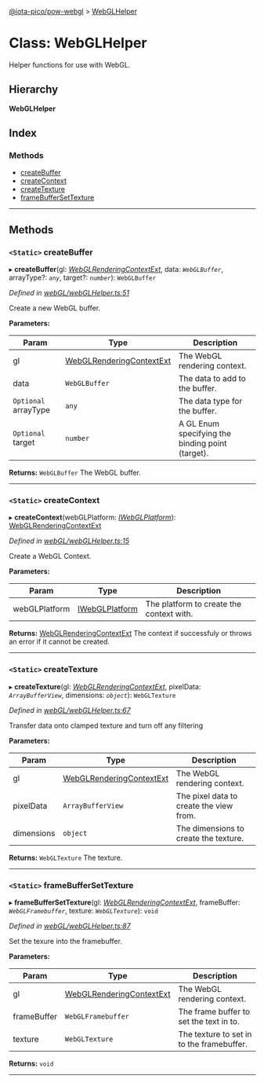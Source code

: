 [@iota-pico/pow-webgl](../README.md) > [WebGLHelper](../classes/webglhelper.md)

# Class: WebGLHelper

Helper functions for use with WebGL.

## Hierarchy

**WebGLHelper**

## Index

### Methods

* [createBuffer](webglhelper.md#createbuffer)
* [createContext](webglhelper.md#createcontext)
* [createTexture](webglhelper.md#createtexture)
* [frameBufferSetTexture](webglhelper.md#framebuffersettexture)

---

## Methods

<a id="createbuffer"></a>

### `<Static>` createBuffer

▸ **createBuffer**(gl: *[WebGLRenderingContextExt](../interfaces/webglrenderingcontextext.md)*, data: *`WebGLBuffer`*, arrayType?: *`any`*, target?: *`number`*): `WebGLBuffer`

*Defined in [webGL/webGLHelper.ts:51](https://github.com/iota-pico/pow-webgl/blob/64ad2a2/src/webGL/webGLHelper.ts#L51)*

Create a new WebGL buffer.

**Parameters:**

| Param | Type | Description |
| ------ | ------ | ------ |
| gl | [WebGLRenderingContextExt](../interfaces/webglrenderingcontextext.md) |  The WebGL rendering context. |
| data | `WebGLBuffer` |  The data to add to the buffer. |
| `Optional` arrayType | `any` |  The data type for the buffer. |
| `Optional` target | `number` |  A GL Enum specifying the binding point (target). |

**Returns:** `WebGLBuffer`
The WebGL buffer.

___
<a id="createcontext"></a>

### `<Static>` createContext

▸ **createContext**(webGLPlatform: *[IWebGLPlatform](../interfaces/iwebglplatform.md)*): [WebGLRenderingContextExt](../interfaces/webglrenderingcontextext.md)

*Defined in [webGL/webGLHelper.ts:15](https://github.com/iota-pico/pow-webgl/blob/64ad2a2/src/webGL/webGLHelper.ts#L15)*

Create a WebGL Context.

**Parameters:**

| Param | Type | Description |
| ------ | ------ | ------ |
| webGLPlatform | [IWebGLPlatform](../interfaces/iwebglplatform.md) |  The platform to create the context with. |

**Returns:** [WebGLRenderingContextExt](../interfaces/webglrenderingcontextext.md)
The context if successfuly or throws an error if it cannot be created.

___
<a id="createtexture"></a>

### `<Static>` createTexture

▸ **createTexture**(gl: *[WebGLRenderingContextExt](../interfaces/webglrenderingcontextext.md)*, pixelData: *`ArrayBufferView`*, dimensions: *`object`*): `WebGLTexture`

*Defined in [webGL/webGLHelper.ts:67](https://github.com/iota-pico/pow-webgl/blob/64ad2a2/src/webGL/webGLHelper.ts#L67)*

Transfer data onto clamped texture and turn off any filtering

**Parameters:**

| Param | Type | Description |
| ------ | ------ | ------ |
| gl | [WebGLRenderingContextExt](../interfaces/webglrenderingcontextext.md) |  The WebGL rendering context. |
| pixelData | `ArrayBufferView` |  The pixel data to create the view from. |
| dimensions | `object` |  The dimensions to create the texture. |

**Returns:** `WebGLTexture`
The texture.

___
<a id="framebuffersettexture"></a>

### `<Static>` frameBufferSetTexture

▸ **frameBufferSetTexture**(gl: *[WebGLRenderingContextExt](../interfaces/webglrenderingcontextext.md)*, frameBuffer: *`WebGLFramebuffer`*, texture: *`WebGLTexture`*): `void`

*Defined in [webGL/webGLHelper.ts:87](https://github.com/iota-pico/pow-webgl/blob/64ad2a2/src/webGL/webGLHelper.ts#L87)*

Set the texure into the framebuffer.

**Parameters:**

| Param | Type | Description |
| ------ | ------ | ------ |
| gl | [WebGLRenderingContextExt](../interfaces/webglrenderingcontextext.md) |  The WebGL rendering context. |
| frameBuffer | `WebGLFramebuffer` |  The frame buffer to set the text in to. |
| texture | `WebGLTexture` |  The texture to set in to the framebuffer. |

**Returns:** `void`

___

